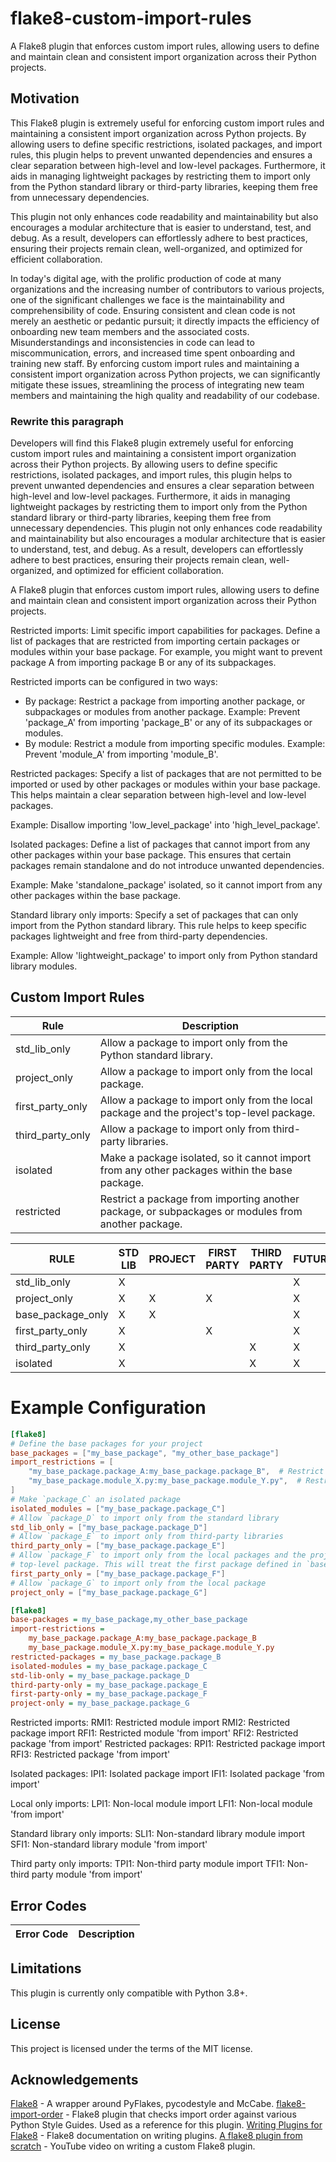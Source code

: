 # flake8-custom-import-rules
A Flake8 plugin that enforces custom import rules, allowing users to define and
maintain clean and consistent import organization across their Python projects.


## Motivation
This Flake8 plugin is extremely useful for enforcing custom import rules and
maintaining a consistent import organization across Python projects. By
allowing users to define specific restrictions, isolated packages, and import
rules, this plugin helps to prevent unwanted dependencies and ensures a clear
separation between high-level and low-level packages. Furthermore, it aids in
managing lightweight packages by restricting them to import only from the
Python standard library or third-party libraries, keeping them free
from unnecessary dependencies.

This plugin not only enhances code readability and maintainability but also
encourages a modular architecture that is easier to understand, test, and debug.
As a result, developers can effortlessly adhere to best practices, ensuring
their projects remain clean, well-organized, and optimized for efficient
collaboration.

In today's digital age, with the prolific production of code at many
organizations and the increasing number of contributors to various projects,
one of the significant challenges we face is the maintainability and
comprehensibility of code. Ensuring consistent and clean code is not merely
an aesthetic or pedantic pursuit; it directly impacts the efficiency of
onboarding new team members and the associated costs. Misunderstandings and
inconsistencies in code can lead to miscommunication, errors, and increased
time spent onboarding and training new staff. By enforcing custom import
rules and maintaining a consistent import organization across Python projects,
we can significantly mitigate these issues, streamlining the process of
integrating new team members and maintaining the high quality and readability
of our codebase.

### Rewrite this paragraph
Developers will find this Flake8 plugin extremely useful for enforcing custom
import rules and maintaining a consistent import organization across their
Python projects. By allowing users to define specific restrictions, isolated
packages, and import rules, this plugin helps to prevent unwanted dependencies
and ensures a clear separation between high-level and low-level packages.
Furthermore, it aids in managing lightweight packages by restricting them to
import only from the Python standard library or third-party libraries,
keeping them free from unnecessary dependencies. This plugin not only enhances
code readability and maintainability but also encourages a modular
architecture that is easier to understand, test, and debug. As a result,
developers can effortlessly adhere to best practices, ensuring their projects
remain clean, well-organized, and optimized for efficient collaboration.


A Flake8 plugin that enforces custom import rules, allowing users to define
and maintain clean and consistent import organization across their Python
projects.

Restricted imports: Limit specific import capabilities for packages. Define a
list of packages that are restricted from importing certain packages or
modules within your base package. For example, you might want to prevent
package A from importing package B or any of its subpackages.

Restricted imports can be configured in two ways:
- By package: Restrict a package from importing another package, or subpackages
  or modules from another package.
  Example: Prevent 'package_A' from importing 'package_B' or any of its
  subpackages or modules.
- By module: Restrict a module from importing specific modules.
  Example: Prevent 'module_A' from importing 'module_B'.

Restricted packages: Specify a list of packages that are not permitted to be
imported or used by other packages or modules within your base package. This
helps maintain a clear separation between high-level and low-level packages.

Example: Disallow importing 'low_level_package' into 'high_level_package'.

Isolated packages: Define a list of packages that cannot import from any other
packages within your base package. This ensures that certain packages remain
standalone and do not introduce unwanted dependencies.

Example: Make 'standalone_package' isolated, so it cannot import from any
other packages within the base package.

Standard library only imports: Specify a set of packages that can only import
from the Python standard library. This rule helps to keep specific packages
lightweight and free from third-party dependencies.

Example: Allow 'lightweight_package' to import only from Python standard
library modules.


## Custom Import Rules

| Rule             | Description                                                                                        |
|------------------|----------------------------------------------------------------------------------------------------|
| std_lib_only     | Allow a package to import only from the Python standard library.                                   |
| project_only     | Allow a package to import only from the local package.                                             |
| first_party_only | Allow a package to import only from the local package and the project's top-level package.         |
| third_party_only | Allow a package to import only from third-party libraries.                                         |
| isolated         | Make a package isolated, so it cannot import from any other packages within the base package.      |
| restricted       | Restrict a package from importing another package, or subpackages or modules from another package. |


| RULE              | STD LIB | PROJECT | FIRST PARTY | THIRD PARTY | FUTURE |
|-------------------|---------|---------|-------------|-------------|--------|
| std_lib_only      | X       |         |             |             | X      |
| project_only      | X       | X       | X           |             | X      |
| base_package_only | X       | X       |             |             | X      |
| first_party_only  | X       |         | X           |             | X      |
| third_party_only  | X       |         |             | X           | X      |
| isolated          | X       |         |             | X           | X      |




# Example Configuration

```toml
[flake8]
# Define the base packages for your project
base_packages = ["my_base_package", "my_other_base_package"]
import_restrictions = [
    "my_base_package.package_A:my_base_package.package_B",  # Restrict `package_A` from importing `package_B`
    "my_base_package.module_X.py:my_base_package.module_Y.py",  # Restrict `module_X.py` from importing `module_Y.py`
]
# Make `package_C` an isolated package
isolated_modules = ["my_base_package.package_C"]
# Allow `package_D` to import only from the standard library
std_lib_only = ["my_base_package.package_D"]
# Allow `package_E` to import only from third-party libraries
third_party_only = ["my_base_package.package_E"]
# Allow `package_F` to import only from the local packages and the project's
# top-level package. This will treat the first package defined in `base_packages` as the top-level package.
first_party_only = ["my_base_package.package_F"]
# Allow `package_G` to import only from the local package
project_only = ["my_base_package.package_G"]
```

```ini
[flake8]
base-packages = my_base_package,my_other_base_package
import-restrictions =
    my_base_package.package_A:my_base_package.package_B
    my_base_package.module_X.py:my_base_package.module_Y.py
restricted-packages = my_base_package.package_B
isolated-modules = my_base_package.package_C
std-lib-only = my_base_package.package_D
third-party-only = my_base_package.package_E
first-party-only = my_base_package.package_F
project-only = my_base_package.package_G
```

Restricted imports:
RMI1: Restricted module import
RMI2: Restricted package import
RFI1: Restricted module 'from import'
RFI2: Restricted package 'from import'
Restricted packages:
RPI1: Restricted package import
RFI3: Restricted package 'from import'

Isolated packages:
IPI1: Isolated package import
IFI1: Isolated package 'from import'

Local only imports:
LPI1: Non-local module import
LFI1: Non-local module 'from import'

Standard library only imports:
SLI1: Non-standard library module import
SFI1: Non-standard library module 'from import'

Third party only imports:
TPI1: Non-third party module import
TFI1: Non-third party module 'from import'



## Error Codes
| Error Code | Description |
| ---------- | ----------- |


## Limitations
This plugin is currently only compatible with Python 3.8+.

## License
This project is licensed under the terms of the MIT license.

## Acknowledgements
[Flake8](https://github.com/PyCQA/flake8) - A wrapper around PyFlakes,
pycodestyle and McCabe.
[flake8-import-order](https://github.com/PyCQA/flake8-import-order) - Flake8
plugin that checks import order against various Python Style Guides. Used as
a reference for this plugin.
[Writing Plugins for Flake8](https://flake8.pycqa.org/en/latest/plugin-development/index.html) - Flake8
documentation on writing plugins.
[A flake8 plugin from scratch](https://www.youtube.com/watch?v=ot5Z4KQPBL8) - YouTube
video on writing a custom Flake8 plugin.
